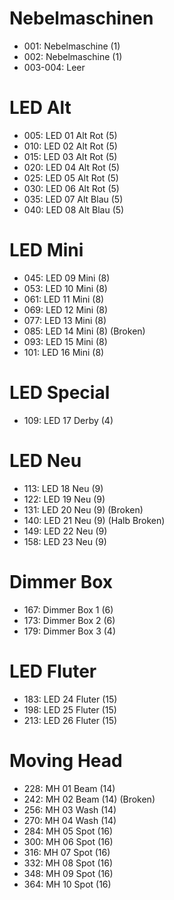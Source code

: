 # Nebelmaschinen

- 001: Nebelmaschine (1)
- 002: Nebelmaschine (1)
- 003-004: Leer

# LED Alt

- 005: LED 01 Alt Rot (5)
- 010: LED 02 Alt Rot (5)
- 015: LED 03 Alt Rot (5)
- 020: LED 04 Alt Rot (5)
- 025: LED 05 Alt Rot (5)
- 030: LED 06 Alt Rot (5)
- 035: LED 07 Alt Blau (5)
- 040: LED 08 Alt Blau (5)

# LED Mini

- 045: LED 09 Mini (8)
- 053: LED 10 Mini (8)
- 061: LED 11 Mini (8)
- 069: LED 12 Mini (8)
- 077: LED 13 Mini (8)
- 085: LED 14 Mini (8) (Broken)
- 093: LED 15 Mini (8)
- 101: LED 16 Mini (8)

# LED Special

- 109: LED 17 Derby (4)

# LED Neu

- 113: LED 18 Neu (9)
- 122: LED 19 Neu (9)
- 131: LED 20 Neu (9) (Broken)
- 140: LED 21 Neu (9) (Halb Broken)
- 149: LED 22 Neu (9)
- 158: LED 23 Neu (9)

# Dimmer Box

- 167: Dimmer Box 1 (6)
- 173: Dimmer Box 2 (6)
- 179: Dimmer Box 3 (4)

# LED Fluter

- 183: LED 24 Fluter (15)
- 198: LED 25 Fluter (15)
- 213: LED 26 Fluter (15)

# Moving Head

- 228: MH 01 Beam (14)
- 242: MH 02 Beam (14) (Broken)
- 256: MH 03 Wash (14)
- 270: MH 04 Wash (14)
- 284: MH 05 Spot (16)
- 300: MH 06 Spot (16)
- 316: MH 07 Spot (16)
- 332: MH 08 Spot (16)
- 348: MH 09 Spot (16)
- 364: MH 10 Spot (16)
